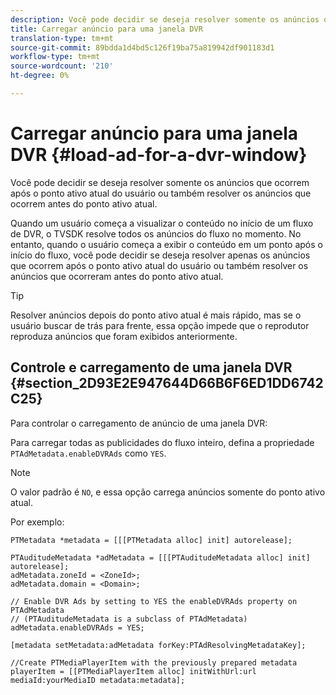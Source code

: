 ```yaml
---
description: Você pode decidir se deseja resolver somente os anúncios que ocorrem após o ponto ativo atual do usuário ou também resolver os anúncios que ocorrem antes do ponto ativo atual.
title: Carregar anúncio para uma janela DVR
translation-type: tm+mt
source-git-commit: 89bdda1d4bd5c126f19ba75a819942df901183d1
workflow-type: tm+mt
source-wordcount: '210'
ht-degree: 0%

---
```



# Carregar anúncio para uma janela DVR {#load-ad-for-a-dvr-window}

Você pode decidir se deseja resolver somente os anúncios que ocorrem após o ponto ativo atual do usuário ou também resolver os anúncios que ocorrem antes do ponto ativo atual.

Quando um usuário começa a visualizar o conteúdo no início de um fluxo de DVR, o TVSDK resolve todos os anúncios do fluxo no momento. No entanto, quando o usuário começa a exibir o conteúdo em um ponto após o início do fluxo, você pode decidir se deseja resolver apenas os anúncios que ocorrem após o ponto ativo atual do usuário ou também resolver os anúncios que ocorreram antes do ponto ativo atual.

>[!TIP]
>
>Resolver anúncios depois do ponto ativo atual é mais rápido, mas se o usuário buscar de trás para frente, essa opção impede que o reprodutor reproduza anúncios que foram exibidos anteriormente.

## Controle e carregamento de uma janela DVR {#section_2D93E2E947644D66B6F6ED1DD6742C25}

Para controlar o carregamento de anúncio de uma janela DVR:

Para carregar todas as publicidades do fluxo inteiro, defina a propriedade `PTAdMetadata.enableDVRAds` como `YES`.

>[!NOTE]
>
>O valor padrão é `NO`, e essa opção carrega anúncios somente do ponto ativo atual.

Por exemplo:

```
PTMetadata *metadata = [[[PTMetadata alloc] init] autorelease]; 
 
PTAuditudeMetadata *adMetadata = [[[PTAuditudeMetadata alloc] init] autorelease];  
adMetadata.zoneId = <ZoneId>; 
adMetadata.domain = <Domain>; 
 
// Enable DVR Ads by setting to YES the enableDVRAds property on PTAdMetadata  
// (PTAuditudeMetadata is a subclass of PTAdMetadata)  
adMetadata.enableDVRAds = YES; 
 
[metadata setMetadata:adMetadata forKey:PTAdResolvingMetadataKey]; 
 
//Create PTMediaPlayerItem with the previously prepared metadata    
playerItem = [[PTMediaPlayerItem alloc] initWithUrl:url mediaId:yourMediaID metadata:metadata]; 
```
